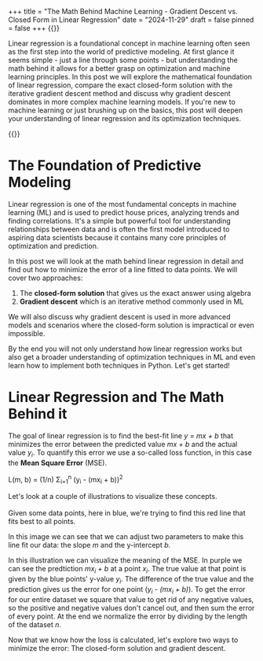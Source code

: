 +++
title = "The Math Behind Machine Learning - Gradient Descent vs. Closed Form in Linear Regression"
date = "2024-11-29"
draft = false
pinned = false
+++
{{<lead>}}

Linear regression is a foundational concept in machine learning often seen as the first step into the world of predictive modeling. At first glance it seems simple - just a line through some points - but understanding the math behind it allows for a better grasp on optimization and machine learning principles. In this post we will explore the mathematical foundation of linear regression, compare the exact closed-form solution with the iterative gradient descent method and discuss why gradient descent  dominates in more complex machine learning models. If you're new to machine learning or just brushing up on the basics, this post will deepen your understanding of linear regression and its optimization techniques.

{{<lead>}}

# The Foundation of Predictive Modeling

Linear regression is one of the most fundamental concepts in machine learning (ML) and is used to predict house prices, analyzing trends and finding correlations. It's a simple but powerful tool for understanding relationships between data and is often the first model introduced to aspiring data scientists because it contains many core principles of optimization and prediction.

In this post we will look at the math behind linear regression in detail and find out how to minimize the error of a line fitted to data points. We will cover two approaches: 

1. The **closed-form solution** that gives us the exact answer using algebra
2. **Gradient descent** which is an iterative method commonly used in ML

We will also discuss why gradient descent is used in more advanced models and scenarios where the closed-form solution is impractical or even impossible.

By the end you will not only understand how linear regression works but also get a broader understanding of optimization techniques in ML and even learn how to implement both techniques in Python. Let's get started!

# Linear Regression and The Math Behind it

The goal of linear regression is to find the best-fit line *y = mx + b* that minimizes the error between the predicted value *mx + b* and the actual value *y*<sub>*i*</sub>. To quantify this error we use a so-called loss function, in this case the **Mean Square Error** (MSE). 

<p> L(m, b) = (1/n) &Sigma;<sub>i=1</sub><sup>n</sup> (y<sub>i</sub> - (mx<sub>i</sub> + b))<sup>2</sup> </p>

Let's look at a couple of illustrations to visualize these concepts.\
\
Given some data points, here in blue, we're trying to find this red line that fits best to all points.



In this image we can see that we can adjust two parameters to make this line fit our data: the slope *m* and the y-intercept *b*.



In this illustration we can visualize the meaning of the MSE. In purple we can see the predtiction *mx<sub>i</sub> + b* at a point *x*<sub>*i*</sub>. The true value at that point is given by the blue points' y-value *y<sub>i</sub>*. The difference of the true value and the prediction gives us the error for one point (*y<sub>i</sub> - (mx<sub>i</sub> + b)*). To get the error for our entire dataset we square that value to get rid of any negative values, so the positive and negative values don't cancel out, and then sum the error of every point. At the end we normalize the error by dividing by the length of the dataset *n*.

Now that we know how the loss is calculated, let's explore two ways to minimize the error: The closed-form solution and gradient descent.
